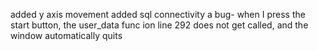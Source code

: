 added y axis movement
added sql connectivity
a bug- when I press the start button, the user_data func ion line 292 does not get called, and the window automatically quits

